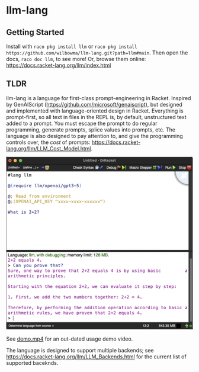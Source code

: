 llm-lang
========

## Getting Started
Install with `raco pkg install llm` or `raco pkg install https://github.com/wilbowma/llm-lang.git?path=llm#main`.
Then open the docs, `raco doc llm`, to see more! Or, browse them online: https://docs.racket-lang.org/llm/index.html

## TLDR
llm-lang is a language for first-class prompt-engineering in Racket. Inspired by GenAIScript (https://github.com/microsoft/genaiscript), but designed and implemented with language-oriented design in Racket. Everything is prompt-first, so all text in files in the REPL is, by default, unstructured text added to a prompt. You must escape the prompt to do regular programming, generate prompts, splice values into prompts, etc. The language is also designed to pay attention to, and give the programming controls over, the *cost* of prompts: https://docs.racket-lang.org/llm/LLM_Cost_Model.html.

![](screenshot.png)

See [demo.mp4](demo.mp4) for an out-dated usage demo video.

The language is designed to support multiple backends; see https://docs.racket-lang.org/llm/LLM_Backends.html for the current list of supported baceknds.

